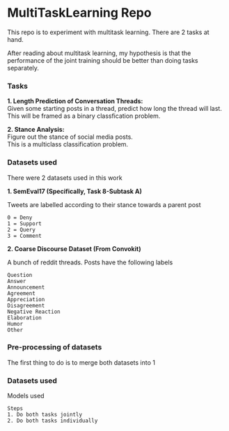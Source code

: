 # **MultiTaskLearning Repo**

This repo is to experiment with multitask learning. There are 2 tasks at hand.    

After reading about multitask learning, my hypothesis is that the performance of the joint training should be better than doing tasks separately.

### **Tasks**
**1. Length Prediction of Conversation Threads:**    
Given some starting posts in a thread, predict how long the thread will last.    
This will be framed as a binary classfication problem.

**2. Stance Analysis:**    
Figure out the stance of social media posts.    
This is a multiclass classification problem.

    
### **Datasets used**
    
There were 2 datasets used in this work
    
**1. SemEval17 (Specifically, Task 8-Subtask A)**    

Tweets are labelled according to their stance towards a parent post

    0 = Deny
    1 = Support
    2 = Query
    3 = Comment

**2. Coarse Discourse Dataset (From Convokit)**    

A bunch of reddit threads.
Posts have the following labels

    Question
    Answer
    Announcement
    Agreement
    Appreciation
    Disagreement
    Negative Reaction
    Elaboration
    Humor
    Other
    
### **Pre-processing of datasets**

The first thing to do is to merge both datasets into 1 

### **Datasets used**
Models used

    Steps
    1. Do both tasks jointly
    2. Do both tasks individually
